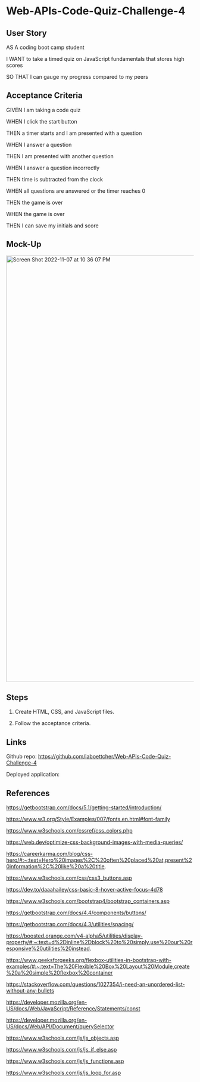 # Web-APIs-Code-Quiz-Challenge-4

## User Story

AS A coding boot camp student

I WANT to take a timed quiz on JavaScript fundamentals that stores high scores

SO THAT I can gauge my progress compared to my peers

## Acceptance Criteria

GIVEN I am taking a code quiz

WHEN I click the start button

THEN a timer starts and I am presented with a question

WHEN I answer a question

THEN I am presented with another question

WHEN I answer a question incorrectly

THEN time is subtracted from the clock

WHEN all questions are answered or the timer reaches 0

THEN the game is over

WHEN the game is over

THEN I can save my initials and score

## Mock-Up

<img width="1143" alt="Screen Shot 2022-11-07 at 10 36 07 PM" src="https://user-images.githubusercontent.com/114205917/200494779-e6cb2f97-6b02-4179-8276-b494ac87139a.png">


## Steps

1. Create HTML, CSS, and JavaScript files.

2. Follow the acceptance criteria.

## Links

Github repo: https://github.com/laboettcher/Web-APIs-Code-Quiz-Challenge-4 

Deployed application:

## References

https://getbootstrap.com/docs/5.1/getting-started/introduction/

https://www.w3.org/Style/Examples/007/fonts.en.html#font-family

https://www.w3schools.com/cssref/css_colors.php

https://web.dev/optimize-css-background-images-with-media-queries/

https://careerkarma.com/blog/css-hero/#:~:text=Hero%20images%2C%20often%20placed%20at,present%20information%2C%20like%20a%20title.

https://www.w3schools.com/css/css3_buttons.asp

https://dev.to/daaahailey/css-basic-8-hover-active-focus-4d78

https://www.w3schools.com/bootstrap4/bootstrap_containers.asp

https://getbootstrap.com/docs/4.4/components/buttons/

https://getbootstrap.com/docs/4.3/utilities/spacing/

https://boosted.orange.com/v4-alpha5/utilities/display-property/#:~:text=d%2Dinline%2Dblock%20to%20simply,use%20our%20responsive%20utilities%20instead.

https://www.geeksforgeeks.org/flexbox-utilities-in-bootstrap-with-examples/#:~:text=The%20Flexible%20Box%20Layout%20Module,create%20a%20simple%20flexbox%20container

https://stackoverflow.com/questions/1027354/i-need-an-unordered-list-without-any-bullets

https://developer.mozilla.org/en-US/docs/Web/JavaScript/Reference/Statements/const

https://developer.mozilla.org/en-US/docs/Web/API/Document/querySelector

https://www.w3schools.com/js/js_objects.asp

https://www.w3schools.com/js/js_if_else.asp

https://www.w3schools.com/js/js_functions.asp

https://www.w3schools.com/js/js_loop_for.asp
